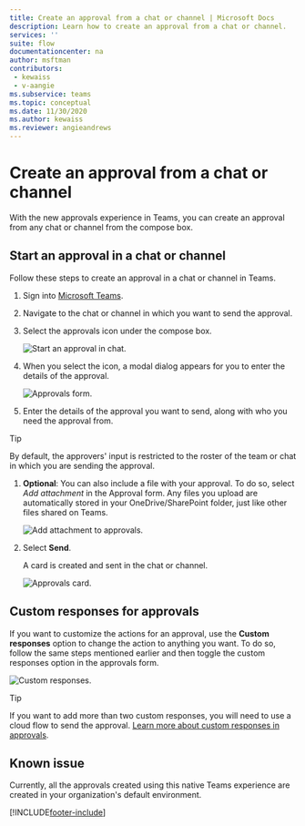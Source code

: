 ```yaml
---
title: Create an approval from a chat or channel | Microsoft Docs
description: Learn how to create an approval from a chat or channel.
services: ''
suite: flow
documentationcenter: na
author: msftman
contributors:
 - kewaiss
 - v-aangie
ms.subservice: teams
ms.topic: conceptual
ms.date: 11/30/2020
ms.author: kewaiss
ms.reviewer: angieandrews
---
```


# Create an approval from a chat or channel

With the new approvals experience in Teams, you can create an approval from any chat or channel from the compose box.

## Start an approval in a chat or channel

Follow these steps to create an approval in a chat or channel in Teams.

1. Sign into [Microsoft Teams](https://teams.microsoft.com).
1. Navigate to the chat or channel in which you want to send the approval.
1. Select the approvals icon under the compose box.
   
   ![Start an approval in chat.](../media/native-approvals-in-teams/approvals-compose-box.png)

1. When you select the icon, a modal dialog appears for you to enter the details of the approval.

   ![Approvals form.](../media/native-approvals-in-teams/approvals-dialog-box.png)

1. Enter the details of the approval you want to send, along with who you need the approval from.

> [!TIP]
> By default, the approvers' input is restricted to the roster of the team or chat in which you are sending the approval.

1. **Optional**: You can also include a file with your approval. To do so, select *Add attachment* in the Approval form. Any files you upload are automatically stored in your OneDrive/SharePoint folder, just like other files shared on Teams.

   ![Add attachment to approvals.](../media/native-approvals-in-teams/approval-attach.png)

1. Select **Send**. 

   A card is created and sent in the chat or channel.

   ![Approvals card.](../media/native-approvals-in-teams/approvals-card.png)

## Custom responses for approvals

If you want to customize the actions for an approval, use the **Custom responses** option to change the action to anything you want. To do so, follow the same steps mentioned earlier and then toggle the custom responses option in the approvals form.

   ![Custom responses.](../media/native-approvals-in-teams/custom-responses.png)

> [!TIP]
> If you want to add more than two custom responses, you will need to use a cloud flow to send the approval. [Learn more about custom responses in approvals](../create-approval-response-options.md).

## Known issue

Currently, all the approvals created using this native Teams experience are created in your organization's default environment.



[!INCLUDE[footer-include](../includes/footer-banner.md)]
